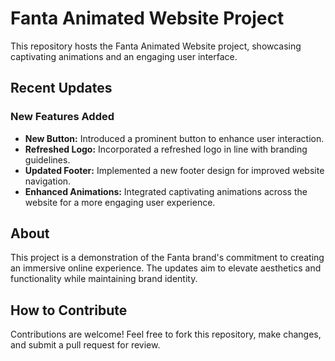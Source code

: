 # Fanta Animated Website Project

This repository hosts the Fanta Animated Website project, showcasing captivating animations and an engaging user interface.

## Recent Updates

### New Features Added
- **New Button:** Introduced a prominent button to enhance user interaction.
- **Refreshed Logo:** Incorporated a refreshed logo in line with branding guidelines.
- **Updated Footer:** Implemented a new footer design for improved website navigation.
- **Enhanced Animations:** Integrated captivating animations across the website for a more engaging user experience.

## About
This project is a demonstration of the Fanta brand's commitment to creating an immersive online experience. The updates aim to elevate aesthetics and functionality while maintaining brand identity.

## How to Contribute
Contributions are welcome! Feel free to fork this repository, make changes, and submit a pull request for review.
